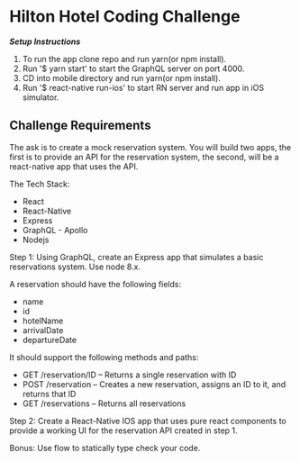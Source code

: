 # Hilton Hotel Coding Challenge

***Setup Instructions***
1. To run the app clone repo and run yarn(or npm install).
2. Run '$ yarn start' to start the GraphQL server on port 4000.
3. CD into mobile directory and run yarn(or npm install).
4. Run '$ react-native run-ios' to start RN server and run app in iOS simulator.


## Challenge Requirements
The ask is to create a mock reservation system. You will build two apps, the first is to provide an API for the reservation system, the second, will be a react-native app that uses the API.
 
The Tech Stack:
* React
* React-Native
* Express
* GraphQL - Apollo
* Nodejs
 
 Step 1:
 Using GraphQL, create an Express app that simulates a basic reservations system. Use node 8.x.
 
A reservation should have the following fields:
* name
* id
* hotelName
* arrivalDate
* departureDate
 
It should support the following methods and paths:
* GET /reservation/ID – Returns a single reservation with ID
* POST /reservation – Creates a new reservation, assigns an ID to it, and returns that ID
* GET /reservations – Returns all reservations
 
Step 2:
Create a React-Native IOS app that uses pure react components to provide a working UI for the reservation API created in step 1.
 
Bonus:
Use flow to statically type check your code.
